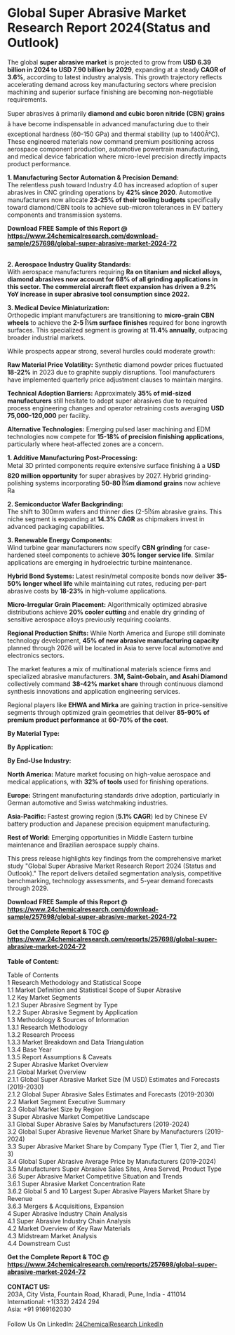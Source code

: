 <h1>Global Super Abrasive Market Research Report 2024(Status and Outlook)</h1><p>The global <strong>super abrasive market</strong> is projected to grow from <strong>USD 6.39 billion in 2024 to USD 7.90 billion by 2029</strong>, expanding at a steady <strong>CAGR of 3.6%</strong>, according to latest industry analysis. This growth trajectory reflects accelerating demand across key manufacturing sectors where precision machining and superior surface finishing are becoming non-negotiable requirements.</p><p>Super abrasives â primarily <strong>diamond and cubic boron nitride (CBN) grains</strong> â have become indispensable in advanced manufacturing due to their exceptional hardness (60-150 GPa) and thermal stability (up to 1400Â°C). These engineered materials now command premium positioning across aerospace component production, automotive powertrain manufacturing, and medical device fabrication where micro-level precision directly impacts product performance.</p><p><strong>1. Manufacturing Sector Automation &amp; Precision Demand:</strong><br>
The relentless push toward Industry 4.0 has increased adoption of super abrasives in CNC grinding operations by <strong>42% since 2020</strong>. Automotive manufacturers now allocate <strong>23-25% of their tooling budgets</strong> specifically toward diamond/CBN tools to achieve sub-micron tolerances in EV battery components and transmission systems.</p><div><b>Download FREE Sample of this Report @ 
            <a href="https://www.24chemicalresearch.com/download-sample/257698/global-super-abrasive-market-2024-72">
            https://www.24chemicalresearch.com/download-sample/257698/global-super-abrasive-market-2024-72</a></b></div><br><p><strong>2. Aerospace Industry Quality Standards:</strong><br>
With aerospace manufacturers requiring <strong>Ra  on titanium and nickel alloys, diamond abrasives now account for <strong>68% of all grinding applications</strong> in this sector. The commercial aircraft fleet expansion has driven a <strong>9.2% YoY increase</strong> in super abrasive tool consumption since 2022.</strong></p><p><strong>3. Medical Device Miniaturization:</strong><br>
Orthopedic implant manufacturers are transitioning to <strong>micro-grain CBN wheels</strong> to achieve the <strong>2-5 Î¼m surface finishes</strong> required for bone ingrowth surfaces. This specialized segment is growing at <strong>11.4% annually</strong>, outpacing broader industrial markets.</p><p>While prospects appear strong, several hurdles could moderate growth:</p><p><strong>Raw Material Price Volatility:</strong> Synthetic diamond powder prices fluctuated <strong>18-22%</strong> in 2023 due to graphite supply disruptions. Tool manufacturers have implemented quarterly price adjustment clauses to maintain margins.</p><p><strong>Technical Adoption Barriers:</strong> Approximately <strong>35% of mid-sized manufacturers</strong> still hesitate to adopt super abrasives due to required process engineering changes and operator retraining costs averaging <strong>USD 75,000-120,000</strong> per facility.</p><p><strong>Alternative Technologies:</strong> Emerging pulsed laser machining and EDM technologies now compete for <strong>15-18% of precision finishing applications</strong>, particularly where heat-affected zones are a concern.</p><p><strong>1. Additive Manufacturing Post-Processing:</strong><br>
Metal 3D printed components require extensive surface finishing â a <strong>USD 820 million opportunity</strong> for super abrasives by 2027. Hybrid grinding-polishing systems incorporating <strong>50-80 Î¼m diamond grains</strong> now achieve Ra 

</p><p><strong>2. Semiconductor Wafer Backgrinding:</strong><br>
The shift to 300mm wafers and thinner dies (2-5Î¼m abrasive grains. This niche segment is expanding at <strong>14.3% CAGR</strong> as chipmakers invest in advanced packaging capabilities.</p><p><strong>3. Renewable Energy Components:</strong><br>
Wind turbine gear manufacturers now specify <strong>CBN grinding</strong> for case-hardened steel components to achieve <strong>30% longer service life</strong>. Similar applications are emerging in hydroelectric turbine maintenance.</p><p><strong>Hybrid Bond Systems:</strong> Latest resin/metal composite bonds now deliver <strong>35-50% longer wheel life</strong> while maintaining cut rates, reducing per-part abrasive costs by <strong>18-23%</strong> in high-volume applications.</p><p><strong>Micro-Irregular Grain Placement:</strong> Algorithmically optimized abrasive distributions achieve <strong>20% cooler cutting</strong> and enable dry grinding of sensitive aerospace alloys previously requiring coolants.</p><p><strong>Regional Production Shifts:</strong> While North America and Europe still dominate technology development, <strong>45% of new abrasive manufacturing capacity</strong> planned through 2026 will be located in Asia to serve local automotive and electronics sectors.</p><p>The market features a mix of multinational materials science firms and specialized abrasive manufacturers. <strong>3M, Saint-Gobain, and Asahi Diamond</strong> collectively command <strong>38-42% market share</strong> through continuous diamond synthesis innovations and application engineering services.</p><p>Regional players like <strong>EHWA and Mirka</strong> are gaining traction in price-sensitive segments through optimized grain geometries that deliver <strong>85-90% of premium product performance</strong> at <strong>60-70% of the cost</strong>.</p><p><strong>By Material Type:</strong></p><p><strong>By Application:</strong></p><p><strong>By End-Use Industry:</strong></p><p><strong>North America:</strong> Mature market focusing on high-value aerospace and medical applications, with <strong>32% of tools</strong> used for finishing operations.</p><p><strong>Europe:</strong> Stringent manufacturing standards drive adoption, particularly in German automotive and Swiss watchmaking industries.</p><p><strong>Asia-Pacific:</strong> Fastest growing region (<strong>5.1% CAGR</strong>) led by Chinese EV battery production and Japanese precision equipment manufacturing.</p><p><strong>Rest of World:</strong> Emerging opportunities in Middle Eastern turbine maintenance and Brazilian aerospace supply chains.</p><p>This press release highlights key findings from the comprehensive market study "Global Super Abrasive Market Research Report 2024 (Status and Outlook)." The report delivers detailed segmentation analysis, competitive benchmarking, technology assessments, and 5-year demand forecasts through 2029.</p><div><b>Download FREE Sample of this Report @ 
            <a href="https://www.24chemicalresearch.com/download-sample/257698/global-super-abrasive-market-2024-72">
            https://www.24chemicalresearch.com/download-sample/257698/global-super-abrasive-market-2024-72</a></b></div><br><div><b>Get the Complete Report & TOC @ 
            <a href="https://www.24chemicalresearch.com/reports/257698/global-super-abrasive-market-2024-72">
            https://www.24chemicalresearch.com/reports/257698/global-super-abrasive-market-2024-72</a></b></div><br>
            <b>Table of Content:</b><p>Table of Contents<br />
1 Research Methodology and Statistical Scope<br />
1.1 Market Definition and Statistical Scope of Super Abrasive<br />
1.2 Key Market Segments<br />
1.2.1 Super Abrasive Segment by Type<br />
1.2.2 Super Abrasive Segment by Application<br />
1.3 Methodology & Sources of Information<br />
1.3.1 Research Methodology<br />
1.3.2 Research Process<br />
1.3.3 Market Breakdown and Data Triangulation<br />
1.3.4 Base Year<br />
1.3.5 Report Assumptions & Caveats<br />
2 Super Abrasive Market Overview<br />
2.1 Global Market Overview<br />
2.1.1 Global Super Abrasive Market Size (M USD) Estimates and Forecasts (2019-2030)<br />
2.1.2 Global Super Abrasive Sales Estimates and Forecasts (2019-2030)<br />
2.2 Market Segment Executive Summary<br />
2.3 Global Market Size by Region<br />
3 Super Abrasive Market Competitive Landscape<br />
3.1 Global Super Abrasive Sales by Manufacturers (2019-2024)<br />
3.2 Global Super Abrasive Revenue Market Share by Manufacturers (2019-2024)<br />
3.3 Super Abrasive Market Share by Company Type (Tier 1, Tier 2, and Tier 3)<br />
3.4 Global Super Abrasive Average Price by Manufacturers (2019-2024)<br />
3.5 Manufacturers Super Abrasive Sales Sites, Area Served, Product Type<br />
3.6 Super Abrasive Market Competitive Situation and Trends<br />
3.6.1 Super Abrasive Market Concentration Rate<br />
3.6.2 Global 5 and 10 Largest Super Abrasive Players Market Share by Revenue<br />
3.6.3 Mergers & Acquisitions, Expansion<br />
4 Super Abrasive Industry Chain Analysis<br />
4.1 Super Abrasive Industry Chain Analysis<br />
4.2 Market Overview of Key Raw Materials<br />
4.3 Midstream Market Analysis<br />
4.4 Downstream Cust</p><div><b>Get the Complete Report & TOC @ 
            <a href="https://www.24chemicalresearch.com/reports/257698/global-super-abrasive-market-2024-72">
            https://www.24chemicalresearch.com/reports/257698/global-super-abrasive-market-2024-72</a></b></div><br><b>CONTACT US:</b><br>
            203A, City Vista, Fountain Road, Kharadi, Pune, India - 411014<br>
            International: +1(332) 2424 294<br>
            Asia: +91 9169162030 <br><br>
            Follow Us On LinkedIn: <a href="https://www.linkedin.com/company/24chemicalresearch/">24ChemicalResearch LinkedIn</a>